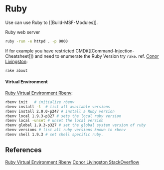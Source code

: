 # Ruby

Use can use Ruby to [[Build-MSF-Modules]].

Ruby web server
```bash
ruby -run -e httpd . -p 9000
```


If for example you have restricted CMDi([[Command-Injection-Cheatsheet]])  and need to enumerate the Ruby Version try `rake`. ref. [Conor Livingston](https://stackoverflow.com/questions/12979343/how-to-find-out-which-rails-version-an-existing-rails-application-is-built-on):
```bash 
rake about
```

#### Virtual Environment

[Ruby Virtual Environment Rbenv](https://medium.com/@bhagavathidhass/virtual-environments-for-python-ruby-and-java-87743478ae38):
```bash
rbenv init   # initialize rbenv  
rbenv install -l  # list all available versions  
rbenv install 2.0.0-p247 # install a Ruby version  
rbenv local 1.9.3-p327 # sets the local ruby version  
rbenv local -unset # unset the local version  
rbenv global 1.9.3-p327 # set the global system version of ruby  
rbenv versions # list all ruby versions known to rbenv  
rbenv shell 1.9.3 # set shell specific ruby.
```


## References

[Ruby Virtual Environment Rbenv](https://medium.com/@bhagavathidhass/virtual-environments-for-python-ruby-and-java-87743478ae38)
[Conor Livingston StackOverflow](https://stackoverflow.com/questions/12979343/how-to-find-out-which-rails-version-an-existing-rails-application-is-built-on)